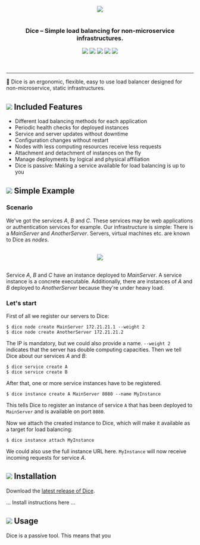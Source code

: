 <p align="center">
<br>
<br>
<img src="https://sternentstehung.de/dice-colored-100.png">
<br>
<br>
</p>

<h3 align="center">Dice &ndash; Simple load balancing for non-microservice infrastructures.</h3>

<p align="center">
<img src="https://circleci.com/gh/dominikbraun/foodunit.svg?style=shield">
<img src="https://goreportcard.com/badge/github.com/dominikbraun/foodunit">
<img src="https://www.codefactor.io/repository/github/dominikbraun/dice/badge?s=0f13518b90c29be6bc3ec4ff537581a2e5c51c6a" />
<img src="https://img.shields.io/github/v/release/dominikbraun/foodunit?sort=semver">
<img src="https://img.shields.io/badge/license-Apache--2.0-brightgreen">
<br>
<br>
<br>
</p>

---

:game_die: Dice is an ergonomic, flexible, easy to use load balancer designed for non-microservice, static infrastructures.

## <img src="https://sternentstehung.de/dice-dot.png"> Included Features


* Different load balancing methods for each application
* Periodic health checks for deployed instances
* Service and server updates without downtime
* Configuration changes without restart
* Nodes with less computing resources receive less requests
* Attachment and detachment of instances on the fly
* Manage deployments by logical and physical affiliation
* Dice is passive: Making a service available for load balancing is up to you

## <img src="https://sternentstehung.de/dice-dot.png"> Simple Example

### Scenario

We've got the services _A_, _B_ and _C_. These services may be web applications or authentication services for example. Our infrastructure is simple: There is a _MainServer_ and _AnotherServer_. Servers, virtual machines etc. are known to Dice as _nodes_.

<p align="center">
<br>
<img src="https://sternentstehung.de/dice-example-scenario.png">
<br>
<br>
</p>

Service _A_, _B_ and _C_ have an instance deployed to _MainServer_. A service instance is a concrete executable. Additionally, there are instances of _A_ and _B_ deployed to _AnotherServer_ because they're under heavy load.

### Let's start

First of all we register our servers to Dice:

````shell script
$ dice node create MainServer 172.21.21.1 --weight 2
$ dice node create AnotherServer 172.21.21.2
````

The IP is mandatory, but we could also provide a name. `--weight 2` indicates that the server has double computing capacities.
Then we tell Dice about our services _A_ and _B_:

````shell script
$ dice service create A
$ dice service create B
````

After that, one or more service instances have to be registered.

````shell script
$ dice instance create A MainServer 8080 --name MyInstance
````

This tells Dice to register an instance of service `A` that has been deployed to `MainServer` and is available on port `8080`.

Now we attach the created instance to Dice, which will make it available as a target for load balancing:

````shell script
$ dice instance attach MyInstance
````

We could also use the full instance URL here. `MyInstance` will now receive incoming requests for service _A_.

## <img src="https://sternentstehung.de/dice-dot.png"> Installation

Download the [latest release of Dice](https://github.com/dominikbraun/dice/releases).

... Install instructions here ...

## <img src="https://sternentstehung.de/dice-dot.png"> Usage

Dice is a passive tool. This means that you 
